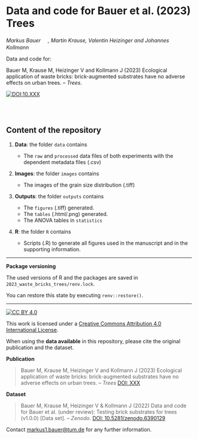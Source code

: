 # Data and code for Bauer et al. (2023) Trees

_Markus Bauer <a href="https://orcid.org/0000-0001-5372-4174"><img src="https://info.orcid.org/wp-content/uploads/2019/11/orcid_16x16.png" width="16" height = "16"></a>, Martin Krause, Valentin Heizinger and Johannes Kollmann <a href="https://orcid.org/0000-0002-4990-3636"><img src="https://info.orcid.org/wp-content/uploads/2019/11/orcid_16x16.png" width="16" height = "16"></a>_  

Data and code for:

Bauer M, Krause M, Heizinger V and Kollmann J (2023) Ecological application of waste bricks: brick-augmented substrates have no adverse effects on urban trees. &ndash; _Trees_.

[![DOI:10.XXX](http://img.shields.io/badge/DOI-10.XXX-informational.svg)](https://doi.org/10.XXX)

<br>
<br>

## Content of the repository

1. __Data__: the folder `data` contains  
    * The `raw` and `processed` data files of both experiments with the dependent metadata files (.csv) 

2. __Images__: the folder `images` contains 
    * The images of the grain size distribution (.tiff)
    
3. __Outputs__: the folder `outputs` contains  
    * The `figures` (.tiff) generated.
    * The `tables` (.html/.png) generated.
    * The ANOVA tables in `statistics`
    
4. __R__: the folder `R` contains  
    * Scripts (.R) to generate all figures used in the manuscript and in the supporting information.
    
***

__Package versioning__

The used versions of R and the packages are saved in `2023_waste_bricks_trees/renv.lock`.

You can restore this state by executing `renv::restore()`.

***

[![CC BY 4.0][cc-by-shield]][cc-by]

This work is licensed under a
[Creative Commons Attribution 4.0 International License][cc-by].

[cc-by]: http://creativecommons.org/licenses/by/4.0/
[cc-by-shield]: https://img.shields.io/badge/License-CC%20BY%204.0-lightgrey.svg

When using the __data available__ in this repository, please cite the original publication and the dataset.  

__Publication__

> Bauer M, Krause M, Heizinger V and Kollmann J (2023) Ecological application of waste bricks: brick-augmented substrates have no adverse effects on urban trees. &ndash; _Trees_ [DOI: XXX](https://doi.org/10.xxx)

__Dataset__

> Bauer M, Krause M, Heizinger V & Kollmann J (2022) Data and code for Bauer et al. (under review): Testing brick substrates for trees (v1.0.0) [Data set]. &ndash;  _Zenodo_. [DOI: 10.5281/zenodo.6390129](https://doi.org/10.5281/zenodo.6390129)

Contact markus1.bauer@tum.de for any further information.  
